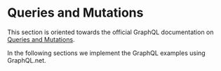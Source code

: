# Queries and Mutations

This section is oriented towards the official GraphQL documentation on [Queries and Mutations](http://graphql.org/learn/queries/).

In the following sections we implement the GraphQL examples using GraphQL.net.